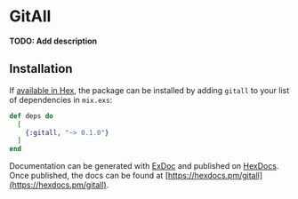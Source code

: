 # GitAll

**TODO: Add description**

## Installation

If [available in Hex](https://hex.pm/docs/publish), the package can be installed
by adding `gitall` to your list of dependencies in `mix.exs`:

```elixir
def deps do
  [
    {:gitall, "~> 0.1.0"}
  ]
end
```

Documentation can be generated with [ExDoc](https://github.com/elixir-lang/ex_doc)
and published on [HexDocs](https://hexdocs.pm). Once published, the docs can
be found at [https://hexdocs.pm/gitall](https://hexdocs.pm/gitall).

